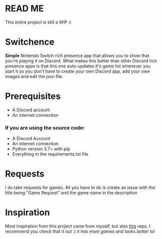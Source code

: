 # READ ME
This entire project is still a WIP :)

# Switchence
**Simple** Nintendo Switch rich presence app that allows you to show that you're playing it on Discord. What makes this better than other Discord rich presence apps is that this one auto-updates it's game list whenever you start it so you don't have to create your own Discord app, add your own images and edit the json file.

# Prerequisites
* A Discord account
* An internet connection

### If you are using the source code:
* A Discord Account
* An internet connection
* Python version 3.7+ with pip
* Everything in the requirements.txt file

# Requests
I do take requests for games. All you have to do is create an issue with the title being "Game Request" and the game name in the description

# Inspiration
Most inspiration from this project came from myself, but also [this](https://github.com/Da532/NS-RPC) repo. I recommend you check that it out :) *it has more games and looks better lol*
